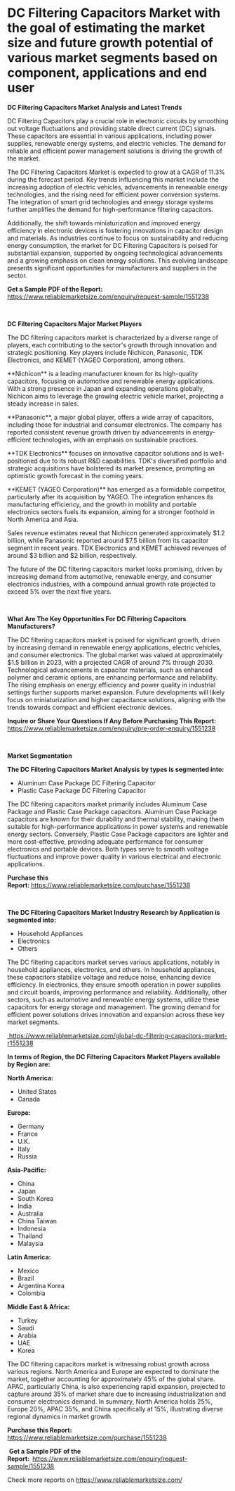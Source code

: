 <p><h1>DC Filtering Capacitors Market with the goal of estimating the market size and future growth potential of various market segments based on component, applications and end user</h1></p><p><strong>DC Filtering Capacitors Market Analysis and Latest Trends</strong></p>
<p><p>DC Filtering Capacitors play a crucial role in electronic circuits by smoothing out voltage fluctuations and providing stable direct current (DC) signals. These capacitors are essential in various applications, including power supplies, renewable energy systems, and electric vehicles. The demand for reliable and efficient power management solutions is driving the growth of the market.</p><p>The DC Filtering Capacitors Market is expected to grow at a CAGR of 11.3% during the forecast period. Key trends influencing this market include the increasing adoption of electric vehicles, advancements in renewable energy technologies, and the rising need for efficient power conversion systems. The integration of smart grid technologies and energy storage systems further amplifies the demand for high-performance filtering capacitors. </p><p>Additionally, the shift towards miniaturization and improved energy efficiency in electronic devices is fostering innovations in capacitor design and materials. As industries continue to focus on sustainability and reducing energy consumption, the market for DC Filtering Capacitors is poised for substantial expansion, supported by ongoing technological advancements and a growing emphasis on clean energy solutions. This evolving landscape presents significant opportunities for manufacturers and suppliers in the sector.</p></p>
<p><strong>Get a Sample PDF of the Report:&nbsp;</strong> <a href="https://www.reliablemarketsize.com/enquiry/request-sample/1551238?utm_campaign=2733&utm_medium=2&utm_source=Github&utm_content=ia&utm_term=06042025&utm_id=dc-filtering-capacitors">https://www.reliablemarketsize.com/enquiry/request-sample/1551238</a></p>
<p>&nbsp;</p>
<p><strong>DC Filtering Capacitors Major Market Players</strong></p>
<p><p>The DC filtering capacitors market is characterized by a diverse range of players, each contributing to the sector's growth through innovation and strategic positioning. Key players include Nichicon, Panasonic, TDK Electronics, and KEMET (YAGEO Corporation), among others.</p><p>**Nichicon** is a leading manufacturer known for its high-quality capacitors, focusing on automotive and renewable energy applications. With a strong presence in Japan and expanding operations globally, Nichicon aims to leverage the growing electric vehicle market, projecting a steady increase in sales.</p><p>**Panasonic**, a major global player, offers a wide array of capacitors, including those for industrial and consumer electronics. The company has reported consistent revenue growth driven by advancements in energy-efficient technologies, with an emphasis on sustainable practices. </p><p>**TDK Electronics** focuses on innovative capacitor solutions and is well-positioned due to its robust R&D capabilities. TDK's diversified portfolio and strategic acquisitions have bolstered its market presence, prompting an optimistic growth forecast in the coming years.</p><p>**KEMET (YAGEO Corporation)** has emerged as a formidable competitor, particularly after its acquisition by YAGEO. The integration enhances its manufacturing efficiency, and the growth in mobility and portable electronics sectors fuels its expansion, aiming for a stronger foothold in North America and Asia.</p><p>Sales revenue estimates reveal that Nichicon generated approximately $1.2 billion, while Panasonic reported around $7.5 billion from its capacitor segment in recent years. TDK Electronics and KEMET achieved revenues of around $3 billion and $2 billion, respectively. </p><p>The future of the DC filtering capacitors market looks promising, driven by increasing demand from automotive, renewable energy, and consumer electronics industries, with a compound annual growth rate projected to exceed 5% over the next five years.</p></p>
<p>&nbsp;</p>
<p><strong>What Are The Key Opportunities For DC Filtering Capacitors Manufacturers?</strong></p>
<p><p>The DC filtering capacitors market is poised for significant growth, driven by increasing demand in renewable energy applications, electric vehicles, and consumer electronics. The global market was valued at approximately $1.5 billion in 2023, with a projected CAGR of around 7% through 2030. Technological advancements in capacitor materials, such as enhanced polymer and ceramic options, are enhancing performance and reliability. The rising emphasis on energy efficiency and power quality in industrial settings further supports market expansion. Future developments will likely focus on miniaturization and higher capacitance solutions, aligning with the trends towards compact and efficient electronic devices.</p></p>
<p><strong>Inquire or Share Your Questions If Any Before Purchasing This Report:</strong> <a href="https://www.reliablemarketsize.com/enquiry/pre-order-enquiry/1551238?utm_campaign=2733&utm_medium=2&utm_source=Github&utm_content=ia&utm_term=06042025&utm_id=dc-filtering-capacitors">https://www.reliablemarketsize.com/enquiry/pre-order-enquiry/1551238</a></p>
<p>&nbsp;</p>
<p><strong>Market Segmentation</strong></p>
<p><strong>The DC Filtering Capacitors Market Analysis by types is segmented into:</strong></p>
<p><ul><li>Aluminum Case Package DC Filtering Capacitor</li><li>Plastic Case Package DC Filtering Capacitor</li></ul></p>
<p><p>The DC filtering capacitors market primarily includes Aluminum Case Package and Plastic Case Package capacitors. Aluminum Case Package capacitors are known for their durability and thermal stability, making them suitable for high-performance applications in power systems and renewable energy sectors. Conversely, Plastic Case Package capacitors are lighter and more cost-effective, providing adequate performance for consumer electronics and portable devices. Both types serve to smooth voltage fluctuations and improve power quality in various electrical and electronic applications.</p></p>
<p><strong>Purchase this Report:&nbsp;</strong><a href="https://www.reliablemarketsize.com/purchase/1551238?utm_campaign=2733&utm_medium=2&utm_source=Github&utm_content=ia&utm_term=06042025&utm_id=dc-filtering-capacitors">https://www.reliablemarketsize.com/purchase/1551238</a></p>
<p>&nbsp;</p>
<p><strong>The DC Filtering Capacitors Market Industry Research by Application is segmented into:</strong></p>
<p><ul><li>Household Appliances</li><li>Electronics</li><li>Others</li></ul></p>
<p><p>The DC filtering capacitors market serves various applications, notably in household appliances, electronics, and others. In household appliances, these capacitors stabilize voltage and reduce noise, enhancing device efficiency. In electronics, they ensure smooth operation in power supplies and circuit boards, improving performance and reliability. Additionally, other sectors, such as automotive and renewable energy systems, utilize these capacitors for energy storage and management. The growing demand for efficient power solutions drives innovation and expansion across these key market segments.</p></p>
<p><a href="https://www.reliablemarketsize.com/global-dc-filtering-capacitors-market-r1551238?utm_campaign=2733&utm_medium=2&utm_source=Github&utm_content=ia&utm_term=06042025&utm_id=dc-filtering-capacitors">&nbsp;https://www.reliablemarketsize.com/global-dc-filtering-capacitors-market-r1551238</a></p>
<p><strong>In terms of Region, the DC Filtering Capacitors Market Players available by Region are:</strong></p>
<p>
    <p> <strong> North America: </strong>
        <ul>
            <li>United States</li>
            <li>Canada</li>
        </ul>
        </p> 
    <p> <strong> Europe: </strong>
        <ul>
            <li>Germany</li>
            <li>France</li>
            <li>U.K.</li>
            <li>Italy</li>
            <li>Russia</li>
        </ul>
        </p> 
    <p> <strong> Asia-Pacific: </strong>
        <ul>
            <li>China</li>
            <li>Japan</li>
            <li>South Korea</li>
            <li>India</li>
            <li>Australia</li>
            <li>China Taiwan</li>
            <li>Indonesia</li>
            <li>Thailand</li>
            <li>Malaysia</li>
        </ul>
        </p> 
    <p> <strong> Latin America: </strong>
        <ul>
            <li>Mexico</li>
            <li>Brazil</li>
            <li>Argentina Korea</li>
            <li>Colombia</li>
        </ul>
        </p> 
    <p> <strong> Middle East & Africa: </strong>
        <ul>
            <li>Turkey</li>
            <li>Saudi</li>
            <li>Arabia</li>
            <li>UAE</li>
            <li>Korea</li>
        </ul>
    </p>
    </p>
<p><p>The DC filtering capacitors market is witnessing robust growth across various regions. North America and Europe are expected to dominate the market, together accounting for approximately 45% of the global share. APAC, particularly China, is also experiencing rapid expansion, projected to capture around 35% of market share due to increasing industrialization and consumer electronics demand. In summary, North America holds 25%, Europe 20%, APAC 35%, and China specifically at 15%, illustrating diverse regional dynamics in market growth.</p></p>
<p><strong>Purchase this Report: </strong><a href="https://www.reliablemarketsize.com/purchase/1551238?utm_campaign=2733&utm_medium=2&utm_source=Github&utm_content=ia&utm_term=06042025&utm_id=dc-filtering-capacitors">https://www.reliablemarketsize.com/purchase/1551238</a></p>
<p>&nbsp;<strong>Get a Sample PDF of the Report:&nbsp;&nbsp;</strong><a href="https://www.reliablemarketsize.com/enquiry/request-sample/1551238?utm_campaign=2733&utm_medium=2&utm_source=Github&utm_content=ia&utm_term=06042025&utm_id=dc-filtering-capacitors">https://www.reliablemarketsize.com/enquiry/request-sample/1551238</a></p>
<p><strong></strong></p>
<p>Check more reports on <a href="https://www.reliablemarketsize.com/?utm_campaign=2733&utm_medium=2&utm_source=Github&utm_content=ia&utm_term=06042025&utm_id=dc-filtering-capacitors">https://www.reliablemarketsize.com/</a></p>